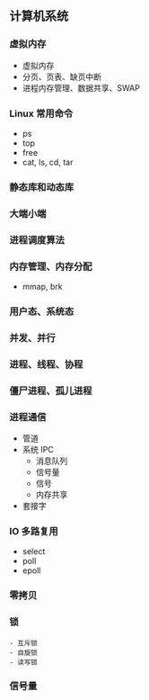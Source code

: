 ## 计算机系统

### 虚拟内存
- 虚拟内存
- 分页、页表、缺页中断
- 进程内存管理、数据共享、SWAP

### Linux 常用命令

- ps
- top
- free
- cat, ls, cd, tar

### 静态库和动态库

### 大端小端

### 进程调度算法

### 内存管理、内存分配
- mmap, brk

### 用户态、系统态


### 并发、并行

### 进程、线程、协程

### 僵尸进程、孤儿进程

### 进程通信

- 管道
- 系统 IPC
    - 消息队列
    - 信号量
    - 信号
    - 内存共享
- 套接字

### IO 多路复用
 - select
 - poll
 - epoll

### 零拷贝

### 锁
    - 互斥锁
    - 自旋锁
    - 读写锁

### 信号量
